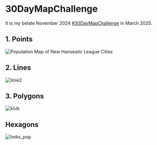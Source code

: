 # 30DayMapChallenge
It is my belate November 2024 [#30DayMapChallenge](https://30daymapchallenge.com) in March 2025.

## 1. Points

![Population Map of New Hanseatic League Cities](https://github.com/user-attachments/assets/1a1dfe4e-c905-4a94-b072-5fd3363a2523)


## 2. Lines

![linie2](https://github.com/user-attachments/assets/f992cc0b-881d-42fe-8f70-2e695780b690)

## 3. Polygons

![klub](https://github.com/user-attachments/assets/605b63ed-7580-4e72-9164-4bc2839eddf1)

## Hexagons

![heks_pop](https://github.com/user-attachments/assets/0be4bdf5-44aa-4f3b-956a-b8637d7c3625)


